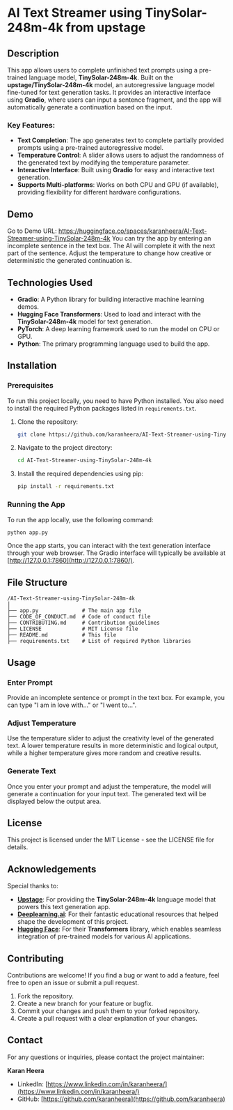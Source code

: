 # AI Text Streamer using TinySolar-248m-4k from upstage

## Description

This app allows users to complete unfinished text prompts using a pre-trained language model, **TinySolar-248m-4k**. Built on the **upstage/TinySolar-248m-4k** model, an autoregressive language model fine-tuned for text generation tasks. It provides an interactive interface using **Gradio**, where users can input a sentence fragment, and the app will automatically generate a continuation based on the input.

### Key Features:
- **Text Completion**: The app generates text to complete partially provided prompts using a pre-trained autoregressive model.
- **Temperature Control**: A slider allows users to adjust the randomness of the generated text by modifying the temperature parameter.
- **Interactive Interface**: Built using **Gradio** for easy and interactive text generation.
- **Supports Multi-platforms**: Works on both CPU and GPU (if available), providing flexibility for different hardware configurations.

## Demo

Go to Demo URL: https://huggingface.co/spaces/karanheera/AI-Text-Streamer-using-TinySolar-248m-4k
You can try the app by entering an incomplete sentence in the text box. The AI will complete it with the next part of the sentence. Adjust the temperature to change how creative or deterministic the generated continuation is.

## Technologies Used

- **Gradio**: A Python library for building interactive machine learning demos.
- **Hugging Face Transformers**: Used to load and interact with the **TinySolar-248m-4k** model for text generation.
- **PyTorch**: A deep learning framework used to run the model on CPU or GPU.
- **Python**: The primary programming language used to build the app.

## Installation

### Prerequisites

To run this project locally, you need to have Python installed. You also need to install the required Python packages listed in `requirements.txt`.

1. Clone the repository:
   ```bash
   git clone https://github.com/karanheera/AI-Text-Streamer-using-TinySolar-248m-4k.git
   ```

2. Navigate to the project directory:
   ```bash
   cd AI-Text-Streamer-using-TinySolar-248m-4k
   ```

3. Install the required dependencies using pip:
   ```bash
   pip install -r requirements.txt
   ```

### Running the App

To run the app locally, use the following command:
```bash
python app.py
```

Once the app starts, you can interact with the text generation interface through your web browser. The Gradio interface will typically be available at [http://127.0.0.1:7860](http://127.0.0.1:7860/).

## File Structure

```plaintext
/AI-Text-Streamer-using-TinySolar-248m-4k
│
├── app.py              # The main app file
├── CODE_OF_CONDUCT.md  # Code of conduct file
├── CONTRIBUTING.md     # Contribution guidelines
├── LICENSE             # MIT License file
├── README.md           # This file
├── requirements.txt    # List of required Python libraries
```

## Usage

### Enter Prompt
Provide an incomplete sentence or prompt in the text box. For example, you can type "I am in love with..." or "I went to...".

### Adjust Temperature
Use the temperature slider to adjust the creativity level of the generated text. A lower temperature results in more deterministic and logical output, while a higher temperature gives more random and creative results.

### Generate Text
Once you enter your prompt and adjust the temperature, the model will generate a continuation for your input text. The generated text will be displayed below the output area.

## License

This project is licensed under the MIT License - see the LICENSE file for details.

## Acknowledgements

Special thanks to:
- **[Upstage](https://huggingface.co/upstage/TinySolar-248m-4k)**: For providing the **TinySolar-248m-4k** language model that powers this text generation app.
- **[Deeplearning.ai](https://www.deeplearning.ai/)**: For their fantastic educational resources that helped shape the development of this project.
- **[Hugging Face](https://huggingface.co/)**: For their **Transformers** library, which enables seamless integration of pre-trained models for various AI applications.

## Contributing

Contributions are welcome! If you find a bug or want to add a feature, feel free to open an issue or submit a pull request.

1. Fork the repository.
2. Create a new branch for your feature or bugfix.
3. Commit your changes and push them to your forked repository.
4. Create a pull request with a clear explanation of your changes.

## Contact

For any questions or inquiries, please contact the project maintainer:

**Karan Heera**  
- LinkedIn: [https://www.linkedin.com/in/karanheera/](https://www.linkedin.com/in/karanheera/)  
- GitHub: [https://github.com/karanheera](https://github.com/karanheera)
